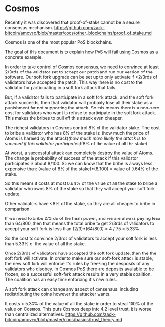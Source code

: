 Cosmos
=======

Recently it was discovered that proof-of-stake cannot be a secure consensus mechanism. https://github.com/zack-bitcoin/amoveo/blob/master/docs/other_blockchains/proof_of_stake.md

Cosmos is one of the most popular PoS blockchains.

The goal of this document is to explain how PoS will fail using Cosmos as a concrete example.

In order to take control of Cosmos consensus, we need to convince at least 2/3rds of the validator set to accept our patch and run our version of the software.
Our soft fork upgrade can be set up to only activate if >2/3rds of validators have accepted the patch. This way there is no cost to the validator for participating in a soft fork attack that fails.

But, if a validator fails to participate in a soft fork attack, and the soft fork attack succeeds, then that validator will probably lose all their stake as a punishment for not supporting the attack. So this means there is a non-zero cost for validators who want to refuse to participate in the soft fork attack. This makes the bribes to pull off this attack even cheaper.

The richest validators in Cosmos control 8% of the validator stake.
The cost to bribe a validator who has 8% of the stake is: (how much the price of Atoms is harmed by the attack)*(how much more likely the attack is to succeed if this validator participates)*(8% of the value of all the stake)

At worst, a successful attack can completely destroy the value of Atoms. The change in probability of success of the attack if this validator participates is about 8/100.
So we can know that the bribe is always less expensive than: (value of 8% of the stake)*(8/100) = value of 0.64% of the stake.

So this means it costs at most 0.64% of the value of all the stake to bribe a validator who owns 8% of the stake so that they will accept your soft fork update.

Other validators have <8% of the stake, so they are all cheaper to bribe in comparison.

If we need to bribe 2/3rds of the hash power, and we are always paying less than 64/800, then that means the total bribe to get 2/3rds of validators to accept your soft fork is less than  (2/3)*(64/800) = 4 / 75 = 5.33%

So the cost to convince 2/3rds of validators to accept your soft fork is less than 5.33% of the value of all the stake.

Once 2/3rds of validators have accepted the soft fork update, then the the soft fork will activate.
In order to make sure our soft-fork attack is stable, the new soft fork will enforce it's rules by freezing the desposits of any validators who disobey. In Cosmos PoS there are deposits available to be frozen, so a successful soft-fork attack results in a very stable coalition. The coalition has an easy time enforcing it's new rules.

A soft fork attack can change any aspect of consensus, including redistributing the coins however the attacker wants.

It costs < 5.33% of the value of all the stake in order to steal 100% of the value on Cosmos. This puts Cosmos deep into 4.2 level trust, it is worse than centralized alternatives. https://github.com/zack-bitcoin/amoveo/blob/master/docs/basics/trust_theory.md
